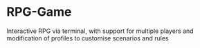 # RPG-Game
Interactive RPG via terminal, with support for multiple players and modification of profiles to customise scenarios and rules
